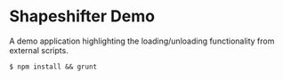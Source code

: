# Shapeshifter Demo

A demo application highlighting the loading/unloading functionality from external scripts. 

```
$ npm install && grunt
```
